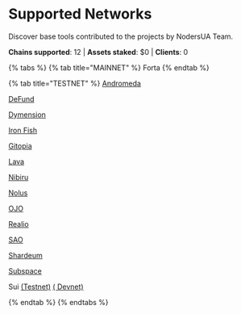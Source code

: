 # Supported Networks

Discover base tools contributed to the projects by NodersUA Team.

**Chains supported**: 12 | **Assets staked**: $0 | **Clients**: 0

{% tabs %}
{% tab title="MAINNET" %}
Forta
{% endtab %}

{% tab title="TESTNET" %}
[Andromeda](../testnet/andromeda/)

[DeFund](../testnet/defund/)

[Dymension](../testnet/dimension/)

[Iron Fish](../testnet/iron-fish/)

[Gitopia](../testnet/gitopia/)

[Lava](../testnet/lava-network/)

[Nibiru](../testnet/nibiru/)

[Nolus](../testnet/nolus/)

[OJO](../testnet/ojo/)

[Realio](../testnet/realio/)

[SAO](../testnet/sao/)

[Shardeum](../testnet/shardeum/)

[Subspace](../testnet/subspace-gemini-3c/)

Sui [(Testnet)](../testnet/sui-testnet/) [( Devnet)](../testnet/sui-devnet/)


{% endtab %}
{% endtabs %}


